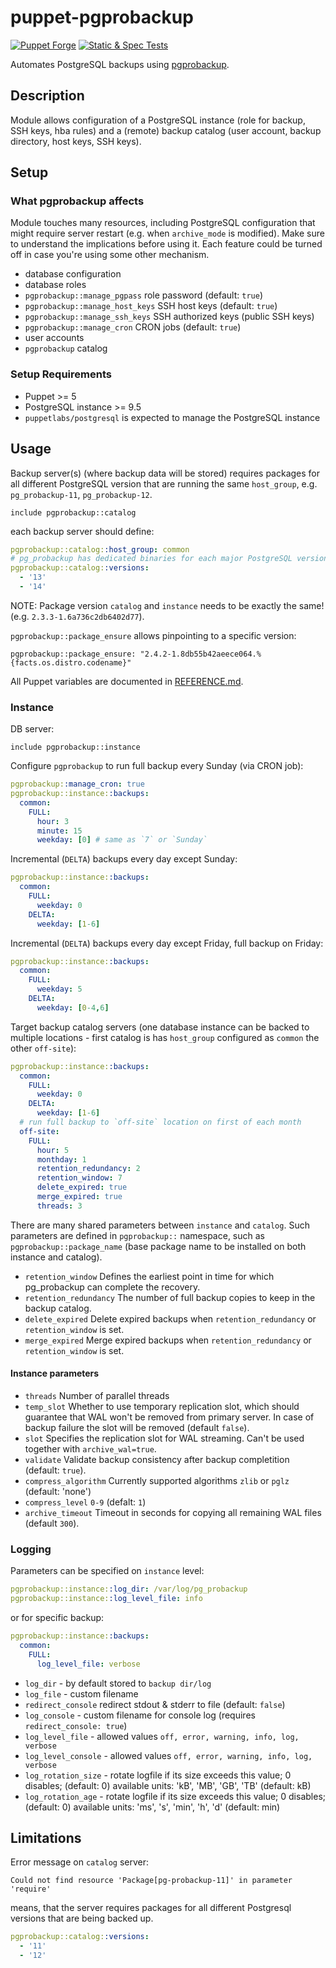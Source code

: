 # puppet-pgprobackup

[![Puppet
Forge](http://img.shields.io/puppetforge/v/deric/pgprobackup.svg)](https://forge.puppet.com/modules/deric/pgprobackup) [![Static & Spec Tests](https://github.com/deric/puppet-pgprobackup/actions/workflows/spec.yml/badge.svg)](https://github.com/deric/puppet-pgprobackup/actions/workflows/spec.yml)



Automates PostgreSQL backups using [pgprobackup](https://postgrespro.github.io/pg_probackup/).

## Description

Module allows configuration of a PostgreSQL instance (role for backup, SSH keys, hba rules) and a (remote) backup catalog (user account, backup directory, host keys, SSH keys).

## Setup

### What pgprobackup affects

Module touches many resources, including PostgreSQL configuration that might require server restart (e.g. when `archive_mode` is modified). Make sure to understand the implications before using it. Each feature could be turned off in case you're using some other mechanism.

 - database configuration
 - database roles
 - `pgprobackup::manage_pgpass` role password (default: `true`)
 - `pgprobackup::manage_host_keys` SSH host keys (default: `true`)
 - `pgprobackup::manage_ssh_keys` SSH authorized keys (public SSH keys)
 - `pgprobackup::manage_cron` CRON jobs (default: `true`)
 - user accounts
 - `pgprobackup` catalog

### Setup Requirements

 - Puppet >= 5
 - PostgreSQL instance >= 9.5
 - `puppetlabs/postgresql` is expected to manage the PostgreSQL instance

## Usage

Backup server(s) (where backup data will be stored) requires packages for all different PostgreSQL version that are running the same `host_group`, e.g. `pg_probackup-11`, `pg_probackup-12`.
```puppet
include pgprobackup::catalog
```

each backup server should define:
```yaml
pgprobackup::catalog::host_group: common
# pg_probackup has dedicated binaries for each major PostgreSQL versions
pgprobackup::catalog::versions:
  - '13'
  - '14'
```

NOTE: Package version `catalog` and `instance` needs to be exactly the same! (e.g. `2.3.3-1.6a736c2db6402d77`).

`pgprobackup::package_ensure` allows pinpointing to a specific version:
```puppet
pgprobackup::package_ensure: "2.4.2-1.8db55b42aeece064.%{facts.os.distro.codename}"
```

All Puppet variables are documented in [REFERENCE.md](./REFERENCE.md).

### Instance

DB server:
```puppet
include pgprobackup::instance
```
Configure `pgprobackup` to run full backup every Sunday (via CRON job):
```yaml
pgprobackup::manage_cron: true
pgprobackup::instance::backups:
  common:
    FULL:
      hour: 3
      minute: 15
      weekday: [0] # same as `7` or `Sunday`
```
Incremental (`DELTA`) backups every day except Sunday:
```yaml
pgprobackup::instance::backups:
  common:
    FULL:
      weekday: 0
    DELTA:
      weekday: [1-6]
```

Incremental (`DELTA`) backups every day except Friday, full backup on Friday:
```yaml
pgprobackup::instance::backups:
  common:
    FULL:
      weekday: 5
    DELTA:
      weekday: [0-4,6]
```

Target backup catalog servers (one database instance can be backed to multiple locations - first catalog is has `host_group` configured as `common` the other `off-site`):


```yaml
pgprobackup::instance::backups:
  common:
    FULL:
      weekday: 0
    DELTA:
      weekday: [1-6]
  # run full backup to `off-site` location on first of each month
  off-site:
    FULL:
      hour: 5
      monthday: 1
      retention_redundancy: 2
      retention_window: 7
      delete_expired: true
      merge_expired: true
      threads: 3
```


There are many shared parameters between `instance` and `catalog`. Such parameters are defined in `pgprobackup::` namespace, such as `pgprobackup::package_name` (base package name to be installed on both instance and catalog).

 * `retention_window` Defines the earliest point in time for which pg_probackup can complete the recovery.
 * `retention_redundancy` The number of full backup copies to keep in the backup catalog.
 * `delete_expired` Delete expired backups when `retention_redundancy` or `retention_window` is set.
 * `merge_expired` Merge expired backups when `retention_redundancy` or `retention_window` is set.

#### Instance parameters

  * `threads` Number of parallel threads
  * `temp_slot` Whether to use temporary replication slot, which should guarantee that WAL won't be removed from primary server. In case of backup failure the slot will be removed (default `false`).
  * `slot` Specifies the replication slot for WAL streaming. Can't be used together with `archive_wal=true`.
  * `validate` Validate backup consistency after backup completition (default: `true`).
  * `compress_algorithm` Currently supported algorithms `zlib` or `pglz` (default: 'none')
  * `compress_level` `0-9` (defalt: `1`)
  * `archive_timeout` Timeout in seconds for copying all remaining WAL files (default `300`).

### Logging

Parameters can be specified on `instance` level:

```yaml
pgprobackup::instance::log_dir: /var/log/pg_probackup
pgprobackup::instance::log_level_file: info
```

or for specific backup:
```yaml
pgprobackup::instance::backups:
  common:
    FULL:
      log_level_file: verbose
```

 * `log_dir` - by default stored to `backup dir/log`
 * `log_file` - custom filename
 * `redirect_console` redirect stdout & stderr to file (default: `false`)
 * `log_console` - custom filename for console log (requires `redirect_console: true`)
 * `log_level_file` - allowed values `off, error, warning, info, log, verbose`
 * `log_level_console` - allowed values `off, error, warning, info, log, verbose`
 * `log_rotation_size` - rotate logfile if its size exceeds this value; 0 disables; (default: 0) available units: 'kB', 'MB', 'GB', 'TB' (default: kB)
 * `log_rotation_age` - rotate logfile if its size exceeds this value; 0 disables; (default: 0) available units: 'ms', 's', 'min', 'h', 'd' (default: min)

## Limitations

Error message on `catalog` server:
```
Could not find resource 'Package[pg-probackup-11]' in parameter 'require'
```

means, that the server requires packages for all different Postgresql versions that are being backed up.
```yaml
pgprobackup::catalog::versions:
  - '11'
  - '12'
```
